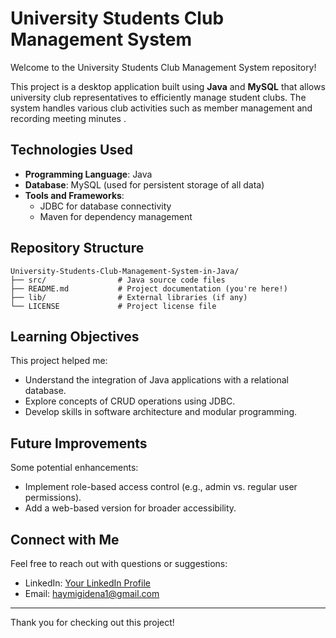 # University Students Club Management System

Welcome to the University Students Club Management System repository! 

This project is a desktop application built using **Java** and **MySQL** that allows university club representatives to efficiently manage student clubs. The system handles various club activities such as member management and recording meeting minutes .


## Technologies Used

- **Programming Language**: Java
- **Database**: MySQL (used for persistent storage of all data)
- **Tools and Frameworks**:
  - JDBC for database connectivity
  - Maven for dependency management 


## Repository Structure

```
University-Students-Club-Management-System-in-Java/
├── src/                # Java source code files
├── README.md           # Project documentation (you're here!)
├── lib/                # External libraries (if any)
└── LICENSE             # Project license file
```

## Learning Objectives

This project helped me:

- Understand the integration of Java applications with a relational database.
- Explore concepts of CRUD operations using JDBC.
- Develop skills in software architecture and modular programming.

## Future Improvements

Some potential enhancements:

- Implement role-based access control (e.g., admin vs. regular user permissions).
- Add a web-based version for broader accessibility.

## Connect with Me

Feel free to reach out with questions or suggestions:

- LinkedIn: [Your LinkedIn Profile](https://linkedin.com/in/haymanot-gidena)
- Email: haymigidena1@gmail.com

---

Thank you for checking out this project! 
